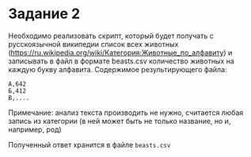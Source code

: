 # Задание 2

Необходимо реализовать скрипт, который будет получать с русскоязычной википедии список всех животных (https://ru.wikipedia.org/wiki/Категория:Животные_по_алфавиту) и записывать в файл в формате beasts.csv количество животных на каждую букву алфавита. Содержимое результирующего файла:

```
А,642
Б,412
В,....
```
Примечание:
анализ текста производить не нужно, считается любая запись из категории (в ней может быть не только название, но и, например, род)

Полученный ответ хранится в файле ```beasts.csv```
